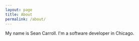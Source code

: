 ```yaml
---
layout: page
title: About
permalink: /about/
---
```


My name is Sean Carroll. I'm a software developer in Chicago.
